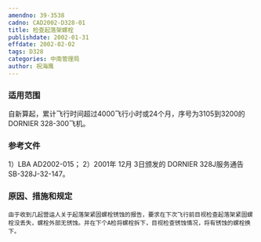 ```yaml
---
amendno: 39-3538
cadno: CAD2002-D328-01
title: 检查起落架螺栓
publishdate: 2002-01-31
effdate: 2002-02-02
tags: D328
categories: 中南管理局
author: 祝海鹰
---
```


### 适用范围 
自新算起，累计飞行时间超过4000飞行小时或24个月，序号为3105到3200的DORNIER 328-300飞机。

<!--more-->
### 参考文件
1）LBA AD2002-015；
 2）2001年 12月 3日颁发的 DORNIER 328J服务通告 SB-328J-32-147。

### 原因、措施和规定 
    由于收到几起营运人关于起落架紧固螺栓锈蚀的报告，要求在下次飞行前目视检查起落架紧固螺栓没丢失，螺栓外部无锈蚀。并在下个A检将螺栓拆下，目视检查锈蚀情况，将有锈蚀的螺栓换下。
